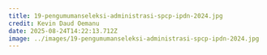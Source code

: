 ```yaml
---
title: 19-pengumumanseleksi-administrasi-spcp-ipdn-2024.jpg
credit: Kevin Daud Oemanu
date: 2025-08-24T14:22:13.712Z
image: ../images/19-pengumumanseleksi-administrasi-spcp-ipdn-2024.jpg
---
```



